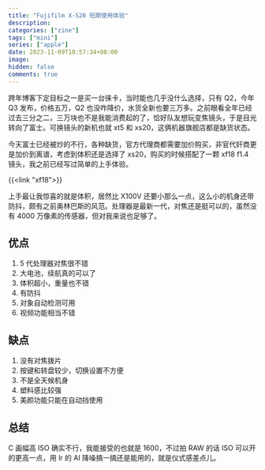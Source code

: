 ```yaml
---
title: "Fujifilm X-S20 短期使用体验"
description:
categories: ["zine"]
tags: ["mini"]
series: ["apple"]
date: 2023-11-09T18:57:34+08:00
image:
hidden: false
comments: true
---
```


跨年博客下定目标之一是买一台徕卡，当时能也几乎没什么选择，只有 Q2，今年 Q3 发布，价格五万，Q2 也没咋降价，水货全新也要三万多。之前眼看全年已经过去三分之二，三万块也不是我能消费起的了，恰好队友想玩变焦镜头，于是目光转向了富士。可换镜头的新机也就 xt5 和 xs20，这俩机器旗舰店都是缺货状态。

今天富士已经被炒的不行，各种缺货，官方代理商都需要加价购买，非官代奸商更是加价到离谱，考虑到体积还是选择了 xs20，购买的时候搭配了一颗 xf18 f1.4 镜头，我之前已经写过简单的上手体验。

{{<link "xf18">}}

上手最让我惊喜的就是体积，居然比 X100V 还要小那么一点，这么小的机身还带防抖，颇有之前奥林巴斯的风范。处理器是最新一代，对焦还是挺可以的，虽然没有 4000 万像素的传感器，但对我来说也足够了。

## 优点

1. 5 代处理器对焦很不错
2. 大电池，续航真的可以了
3. 体积超小，重量也不错
4. 有防抖
5. 对象自动检测可用
6. 视频功能相当不错

## 缺点

1. 没有对焦拨片
2. 按键和转盘较少，切换设置不方便
3. 不是全天候机身
4. 塑料感比较强
5. 美颜功能只能在自动挡使用

## 总结

C 画幅高 ISO 确实不行，我能接受的也就是 1600，不过拍 RAW 的话 ISO 可以开的更高一点，用 lr 的 AI 降噪搞一搞还是能用的，就是仪式感差点儿。

